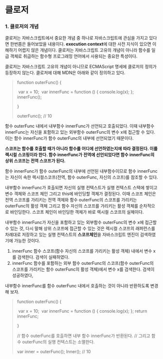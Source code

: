 # 클로저

### 1. 클로저의 개념

클로저는 자바스크립트에서 중요한 개념 중 하나로 자바스크립트에 관심을 가지고 있다면 한번쯤은 들어보았을 내용이다. **execution context**에 대한 사전 지식이 있으면 이해하기 어렵지 않은 개념이다. 클로저는 자바스크립트 고유의 개념이 아니라 함수를 일급 객체로 취급하는 함수형 프로그래밍 언어에서 사용되는 중요한 특성이다.

클로저는 자바스크립트 고유의 개념이 아니므로 ECMAScript 명세에 클로저의 정의가 등장하지 않는다. 클로저에 대해 MDN은 아래와 같이 정의하고 있다.

> function outerFunc() {
>
> ​	var x = 10;
> ​	var innerFunc = function () { console.log(x); };
> ​	innerFunc();
>
> }
>
> outerFunc();		// 10

함수 outerFunc 내에서 내부함수 innerFunc가 선언되고 호출되었다. 이때 내부함수 innerFunc는 자신을 포함하고 있는 외부함수 outerFunc의 변수 x에 접근할 수 있다. 이는 함수 innerFunc가 함수 outerFunc의 내부에 선언되었기 때문이다.

**스코프는 함수를 호출할 때가 아니라 함수를 어디에 선언하였는지에 따라 결정된다. 이를 렉시컬 스코핑이라 한다. 함수 innerFunc가 전역에 선언되었다면 함수 innerFunc의 상위 스코프는 전역 스코프가 된다.**

함수 innerFunc가 함수 outerFunc의 내부에 선언된 내부함수이므로 함수 innerFunc는 자신이 속한 렉시컬스코프(전역, 함수 outerFunc, 자신의 스코프)를 참조할 수 있다. 

내부함수 innerFunc가 호출되면 자신의 실행 컨텍스트가 실행 컨텍스트 스택에 쌓이고 변수 객체와 스코프 체인 그리고 this에 바인딩할 객체가 결정된다. 이때 스코프 체인은 전역 스코프를 가리키는 전역 객체와 함수 outerFunc의 스코프를 가리키는 outerFunc의 활성 객체 그리고 함수 자신의 스코프를 가리키는 활성 객체를 순차적으로 바인딩한다. 스코프 체인이 바인딩한 객체가 바로 렉시컬 스코프의 실체이다.

내부함수 innerFunc가 자신을 포함하고 있는 외부함수 outerFunc의 변수 x에 접근할 수 있는 것, 다시 말해 상위 스코프에 접근할 수 있는 것은 렉시컬 스코프의 래퍼런스를 차례대로 저장하고 있는 실행 컨텍스트의 **스코프체인**을 자바스크립트 엔진이 검색하였기에 가능한 것이다. 

1. innerFunc 함수 스코프(함수 자신의 스코프를 가리키는 활성 객체) 내에서 변수 x를 검색한다. 검색이 실패하였다.
2. innerFunc 함수를 포함하는 외부 함수 outerFunc의 스코프(함수 outerFunc의 스코프를 가리키는 함수 outerFunc의 활성 객체)에서 변수 x를 검색한다. 검색이 성공하였다,



내부함수 innerFunc를 함수 outerFunc 내에서 호출하는 것이 아니라 반환하도록 변경해 보자.

> function outerFunc() {
>
> ​	var x = 10;
> ​	var innerFunc = function () { console.log(x); };
> ​	return innerFunc;
>
> }
>
> // 함수 outerFunc를 호출하면 내부 함수 innerFunc가 반환된다.
> // 그리고 함수 outerFunc의 실행 컨텍스트는 소멸한다.
>
> var inner = outerFunc();
> Inner();		// 10
